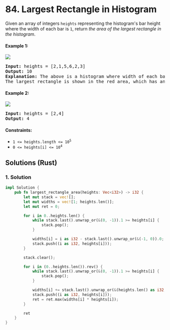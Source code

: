 # 84. Largest Rectangle in Histogram
Given an array of integers `heights` representing the histogram's bar height where the width of each bar is `1`, return *the area of the largest rectangle in the histogram*.

#### Example 1:
![](https://assets.leetcode.com/uploads/2021/01/04/histogram.jpg)
<pre>
<strong>Input:</strong> heights = [2,1,5,6,2,3]
<strong>Output:</strong> 10
<strong>Explanation:</strong> The above is a histogram where width of each bar is 1.
The largest rectangle is shown in the red area, which has an area = 10 units.
</pre>

#### Example 2:
![](https://assets.leetcode.com/uploads/2021/01/04/histogram-1.jpg)
<pre>
<strong>Input:</strong> heights = [2,4]
<strong>Output:</strong> 4
</pre>

#### Constraints:
* <code>1 <= heights.length <= 10<sup>5</sup></code>
* <code>0 <= heights[i] <= 10<sup>4</sup></code>

## Solutions (Rust)

### 1. Solution
```Rust
impl Solution {
    pub fn largest_rectangle_area(heights: Vec<i32>) -> i32 {
        let mut stack = vec![];
        let mut widths = vec![1; heights.len()];
        let mut ret = 0;

        for i in 0..heights.len() {
            while stack.last().unwrap_or(&(0, -1)).1 >= heights[i] {
                stack.pop();
            }

            widths[i] = i as i32 - stack.last().unwrap_or(&(-1, 0)).0;
            stack.push((i as i32, heights[i]));
        }

        stack.clear();

        for i in (0..heights.len()).rev() {
            while stack.last().unwrap_or(&(0, -1)).1 >= heights[i] {
                stack.pop();
            }

            widths[i] += stack.last().unwrap_or(&(heights.len() as i32, 0)).0 - 1 - i as i32;
            stack.push((i as i32, heights[i]));
            ret = ret.max(widths[i] * heights[i]);
        }

        ret
    }
}
```
